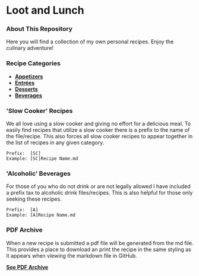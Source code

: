 # Loot and Lunch

### About This Repository

Here you will find a collection of my own personal recipes. Enjoy the culinary adventure!

### Recipe Categories

- **[Appetizers](https://github.com/seanmburns00/Dungeon-Delicacies/tree/main/Recipe%20Book/Appetizers)**
- **[Entrées](https://github.com/seanmburns00/Dungeon-Delicacies/tree/main/Recipe%20Book/Entrees)**
- **[Desserts](https://github.com/seanmburns00/Dungeon-Delicacies/tree/main/Recipe%20Book/Desserts)**
- **[Beverages](https://github.com/seanmburns00/Dungeon-Delicacies/tree/main/Recipe%20Book/Beverages)**

### 'Slow Cooker' Recipes

We all love using a slow cooker and giving no effort for a delicious meal. To easily find recipes that utilize a slow cooker there is a prefix to the name of the file/recipe. This also forces all slow cooker recipes to appear together in the list of recipes in any given category. 

```
Prefix:  [SC]
Example: [SC]Recipe Name.md
```

### 'Alcoholic' Beverages

For those of you who do not drink or are not legally allowed I have included a prefix tax to alcoholic drink files/recipes. This is also helpful for those only seeking these recipes. 

```
Prefix:  [A]
Example: [A]Recipe Name.md
```

### PDF Archive

When a new recipe is submitted a pdf file will be generated from the md file. This provides a place to download an print the recipe in the same styling as it appears when viewing the markdown file in GitHub. 

**[See PDF Archive](https://github.com/seanmburns00/Dungeon-Delicacies/tree/main/Recipe%20Book/PDF%20Recipe%20Archive)**